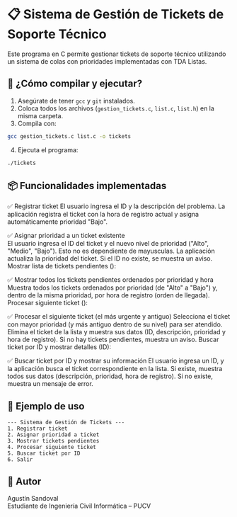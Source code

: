 # 📋 Sistema de Gestión de Tickets de Soporte Técnico

Este programa en C permite gestionar tickets de soporte técnico utilizando un sistema de colas con prioridades implementadas con TDA Listas.

## 🚀 ¿Cómo compilar y ejecutar?

1. Asegúrate de tener `gcc` y `git` instalados.
2. Coloca todos los archivos (`gestion_tickets.c`, `list.c`, `list.h`) en la misma carpeta.
3. Compila con:

```bash
gcc gestion_tickets.c list.c -o tickets
```

4. Ejecuta el programa:

```bash
./tickets
```

## 📦 Funcionalidades implementadas
✅ Registrar ticket 
El usuario ingresa el ID y la descripción del problema.
La aplicación registra el ticket con la hora de registro actual y asigna automáticamente prioridad "Bajo".

✅ Asignar prioridad a un ticket existente  
El usuario ingresa el ID del ticket y el nuevo nivel de prioridad ("Alto", "Medio", "Bajo"). Esto no es dependiente de mayusculas.
La aplicación actualiza la prioridad del ticket. Si el ID no existe, se muestra un aviso.
Mostrar lista de tickets pendientes ():

✅ Mostrar todos los tickets pendientes ordenados por prioridad y hora 
Muestra todos los tickets ordenados por prioridad (de "Alto" a "Bajo") y, dentro de la misma prioridad, por hora de registro (orden de llegada).
Procesar siguiente ticket ():

✅ Procesar el siguiente ticket (el más urgente y antiguo) 
Selecciona el ticket con mayor prioridad (y más antiguo dentro de su nivel) para ser atendido.
Elimina el ticket de la lista y muestra sus datos (ID, descripción, prioridad y hora de registro).
Si no hay tickets pendientes, muestra un aviso.
Buscar ticket por ID y mostrar detalles (ID):

✅ Buscar ticket por ID y mostrar su información
El usuario ingresa un ID, y la aplicación busca el ticket correspondiente en la lista.
Si existe, muestra todos sus datos (descripción, prioridad, hora de registro).
Si no existe, muestra un mensaje de error.

## 🧪 Ejemplo de uso

```plaintext
--- Sistema de Gestión de Tickets ---
1. Registrar ticket
2. Asignar prioridad a ticket
3. Mostrar tickets pendientes
4. Procesar siguiente ticket
5. Buscar ticket por ID
6. Salir
```

## 📌 Autor

Agustín Sandoval  
Estudiante de Ingeniería Civil Informática – PUCV
